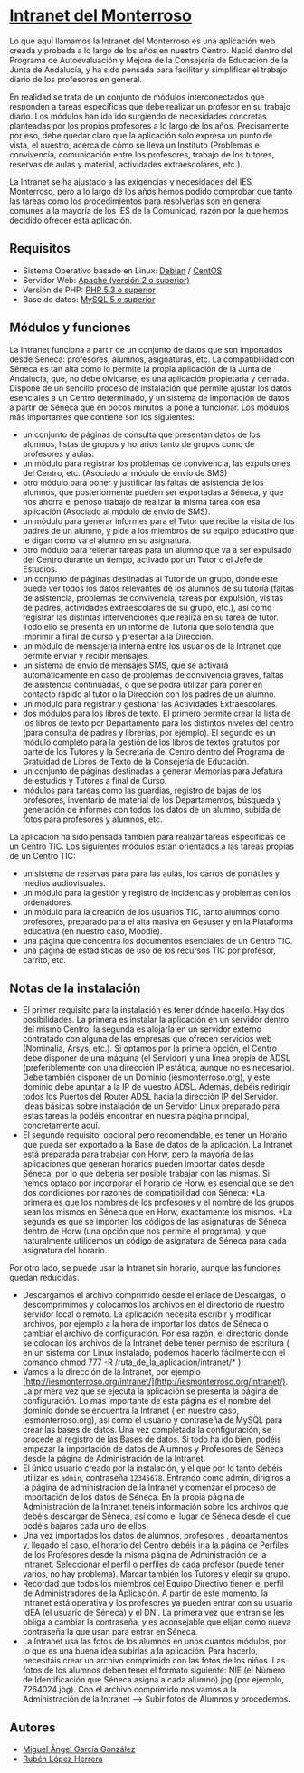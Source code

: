 # [Intranet del Monterroso](http://iesmonterroso.org/intranet_ies/)

Lo que aquí llamamos la Intranet del Monterroso es una aplicación web creada y probada a lo largo de los años en nuestro Centro. Nació dentro del Programa de Autoevaluación y Mejora de la Consejería de Educación de la Junta de Andalucía, y ha sido pensada para facilitar y simplificar el trabajo diario de los profesores en general.

En realidad se trata de un conjunto de módulos interconectados que responden a tareas específicas que debe realizar un profesor en su trabajo diario. Los módulos han ido ido surgiendo de necesidades concretas planteadas por los propios profesores a lo largo de los años. Precisamente por eso, debe quedar claro que la aplicación solo expresa un punto de vista, el nuestro, acerca de cómo se lleva un Instituto (Problemas e convivencia, comunicación entre los profesores, trabajo de los tutores, reservas de aulas y material, actividades extraescolares, etc.).

La Intranet se ha ajustado a las exigencias y necesidades del IES Monterroso, pero a lo largo de los años hemos podido comprobar que tanto las tareas como los procedimientos para resolverlas son en general comunes a la mayoría de los IES de la Comunidad, razón por la que hemos decidido ofrecer esta aplicación.


## Requisitos

* Sistema Operativo basado en Linux: [Debian](https://www.debian.org/index.es.html) / [CentOS](http://www.centos.org)
* Servidor Web: [Apache (versión 2 o superior)](http://httpd.apache.org/) 
* Versión de PHP: [PHP 5.3 o superior](http://www.php.net/)
* Base de datos: [MySQL 5 o superior](http://www.php.net/)

## Módulos y funciones

La Intranet funciona a partir de un conjunto de datos que son importados desde Séneca: profesores, alumnos, asignaturas, etc. La compatibilidad con Séneca es tan alta como lo permite la propia aplicación de la Junta de Andalucía, que, no debe olvidarse, es una aplicación propietaria y cerrada. 
Dispone de un sencillo proceso de instalación que permite ajustar los datos esenciales a un Centro determinado, y un sistema de importación de datos a partir de Séneca que en pocos minutos la pone a funcionar. Los módulos más importantes que contiene son los siguientes:

* un conjunto de páginas de consulta que presentan datos de los alumnos, listas de grupos y horarios tanto de grupos como de profesores y aulas.
* un módulo para registrar los problemas de convivencia, las expulsiones del Centro, etc. (Asociado al módulo de envío de SMS)
* otro módulo para poner y justificar las faltas de asistencia de los alumnos, que posteriormente pueden ser exportadas a Séneca, y que nos ahorra el penoso trabajo de realizar la misma tarea con esa aplicación (Asociado al módulo de envío de SMS).
* un módulo para generar informes para el Tutor que recibe la visita de los padres de un alumno, y pide a los miembros de su equipo educativo que le digan cómo va el alumno en su asignatura.
* otro módulo para rellenar tareas para un alumno que va a ser expulsado del Centro durante un tiempo, activado por un Tutor o el Jefe de Estudios.
* un conjunto de páginas destinadas al Tutor de un grupo, donde este puede ver todos los datos relevantes de los alumnos de su tutoría (faltas de asistencia, problemas de convivencia, tareas por expulsión, visitas de padres, actividades extraescolares de su grupo, etc.), así como registrar las distintas intervenciones que realiza en su tarea de tutor. Todo ello se presenta en un informe de Tutoría que solo tendrá que imprimir a final de curso y presentar a la Dirección.
* un módulo de mensajería interna entre los usuarios de la Intranet que permite enviar y recibir mensajes.
* un sistema de envío de mensajes SMS, que se activará automáticamente en caso de problemas de convivencia graves, faltas de asistencia continuadas, o que se podrá utilizar para poner en contacto rápido al tutor o la Dirección con los padres de un alumno.
* un módulo para registrar y gestionar las Actividades Extraescolares.
* dos módulos para los libros de texto. El primero permite crear la lista de los libros de texto por Departamento para los distintos niveles del centro (para consulta de padres y librerías, por ejemplo). El segundo es un módulo completo para la gestión de los libros de textos gratuitos por parte de los Tutores y la Secretaría del Centro dentro del Programa de Gratuidad de Libros de Texto de la Consejería de Educación.
* un conjunto de páginas destinadas a generar Memorias para Jefatura de estudios y Tutores a final de Curso.
* módulos para tareas como las guardias, registro de bajas de los profesores, inventario de material de los Departamentos, búsqueda y generación de informes con todos los datos de un alumno, subida de fotos para profesores y alumnos, etc.

La aplicación ha sido pensada también para realizar tareas específicas de un Centro TIC. Los siguientes módulos están orientados a las tareas propias de un Centro TIC:

* un sistema de reservas para para las aulas, los carros de portátiles y medios audiovisuales.
* un módulo para la gestión y registro de incidencias y problemas con los ordenadores.
* un módulo para la creación de los usuarios TIC, tanto alumnos como profesores, preparado para el alta masiva en Gesuser y en la Plataforma educativa (en nuestro caso, Moodle).
* una página que concentra los documentos esenciales de un Centro TIC.
* una página de estadísticas de uso de los recursos TIC por profesor, carrito, etc.

## Notas de la instalación

* El primer requisito para la instalación es tener dónde hacerlo. Hay dos posibilidades. La primera es instalar la aplicación en un servidor dentro del mismo Centro; la segunda es alojarla en un servidor externo contratado con alguna de las empresas que ofrecen servicios web (Nominalia, Arsys, etc.). Si optamos por la primera opción, el Centro debe disponer de una máquina (el Servidor) y una línea propia de ADSL (preferiblemente con una dirección IP estática, aunque no es necesario). Debe también disponer de un Dominio (iesmonterroso.org), y este dominio debe apuntar a la IP de vuestro ADSL. Además, debéis redirigir todos los Puertos del Router ADSL hacia la dirección IP del Servidor. Ideas básicas sobre instalación de un Servidor Linux preparado para estas tareas la podéis encontrar en nuestra página principal, concretamente aquí.
* El segundo requisito, opcional pero recomendable, es tener un Horario que pueda ser exportado a la Base de datos de la aplicación. La Intranet está preparada para trabajar con Horw, pero la mayoría de las aplicaciones que generan horarios pueden importar datos desde Séneca, por lo que debería ser posible trabajar con las mismas. 
Si hemos optado por incorporar el horario de Horw, es esencial que se den dos condiciones por razones de compatibilidad con Séneca:
*La primera es que los nombres de los profesores y el nombre de los grupos sean los mismos en Séneca que en Horw, exactamente los mismos. 
*La segunda es que se importen los códigos de las asignaturas de Séneca dentro de Horw (una opción que nos permite el programa), y que naturalmente utilicemos un código de asignatura de Séneca para cada asignatura del horario.

Por otro lado, se puede usar la Intranet sin horario, aunque las funciones quedan reducidas.

* Descargamos el archivo comprimido desde el enlace de Descargas, lo descomprimimos y colocamos los archivos en el directorio de nuestro servidor local o remoto. La aplicación necesita escribir y modificar archivos, por ejemplo a la hora de importar los datos de Séneca o cambiar el archivo de configuración. Por esa razón, el directorio donde se colocan los archivos de la Intranet debe tener permiso de escritura ( en un sistema con Linux instalado, podemos hacerlo fácilmente con el comando chmod 777 -R /ruta_de_la_aplicacion/intranet/* ).
* Vamos a la dirección de la Intranet, por ejemplo [http://iesmonterroso.org/intranet/](http://iesmonterroso.org/intranet/). La primera vez que se ejecuta la aplicación se presenta la página de configuración. Lo más importante de esta página es el nombre del dominio donde se encuentra la Intranet ( en nuestro caso, iesmonterroso.org), así como el usuario y contraseña de MySQL para crear las bases de datos. Una vez completada la configuración, se procede al registro de las Bases de datos. Si todo ha ido bien, podéis empezar la importación de datos de Alumnos y Profesores de Séneca desde la página de Administración de la Intranet.
* El único usuario creado por la instalación, y el que por lo tanto debéis utilizar es `admin`, contraseña `12345678`. Entrando como admin, dirigiros a la página de administración de la Intranet y comenzar el proceso de importación de los datos de Séneca. En la propia página de Administración de la Intranet tenéis información sobre los archivos que debéis descargar de Séneca, así como el lugar de Séneca desde el que podéis bajaros cada uno de ellos.
* Una vez importados los datos de alumnos, profesores , departamentos y, llegado el caso, el horario del Centro debéis ir a la página de Perfiles de los Profesores desde la misma página de Administración de la Intranet. Seleccionar el perfil o perfiles de cada profesor (puede tener varios, no hay problema). Marcar también los Tutores y elegir su grupo.
* Recordad que todos los miembros del Equipo Directivo tienen el perfil de Administradores de la Aplicación. A partir de este momento, la Intranet está operativa y los profesores ya pueden entrar con su usuario IdEA (el usuario de Séneca) y el DNI. La primera vez que entran se les obliga a cambiar la contraseña, y es aconsejable que elijan como nueva contraseña la que usan para entrar en Séneca.
* La Intranet usa las fotos de los alumnos en unos cuantos módulos, por lo que es una buena idea subirlas a la aplicación. Para hacerlo, necesitáis crear un archivo comprimido con las fotos de los niños. Las fotos de los alumnos deben tener el formato siguiente: NIE (el Número de Identificación que Séneca asigna a cada alumno).jpg (por ejemplo, 7264024.jpg). Con el archivo comprimido nos vamos a la Administración de la Intranet --> Subir fotos de Alumnos y procedemos.


## Autores

* [Miguel Ángel García González](https://github.com/mgarcia39) 
* [Rubén López Herrera](https://github.com/rubenlh91) 